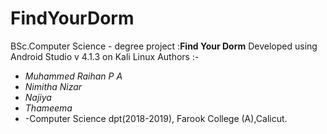 # FindYourDorm
BSc.Computer Science - degree project :**Find Your Dorm**
Developed using Android Studio v 4.1.3 on Kali Linux
Authors :- 
* *Muhammed Raihan P A*
* *Nimitha Nizar*
* *Najiya*
* *Thameema*
* -Computer Science dpt(2018-2019), Farook College (A),Calicut.
